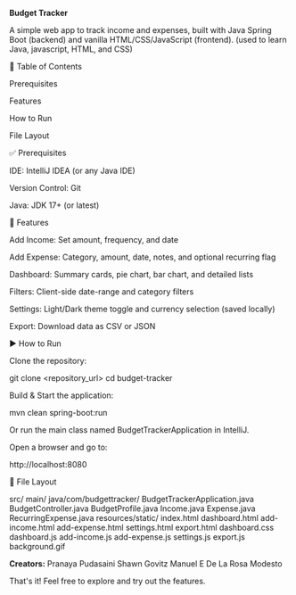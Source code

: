 **Budget Tracker**

A simple web app to track income and expenses, built with Java Spring Boot (backend) and vanilla HTML/CSS/JavaScript (frontend). (used to learn Java, javascript, HTML, and CSS)

📌 Table of Contents

Prerequisites

Features

How to Run

File Layout

✅ Prerequisites

IDE: IntelliJ IDEA (or any Java IDE)

Version Control: Git

Java: JDK 17+ (or latest)

🚀 Features

Add Income: Set amount, frequency, and date

Add Expense: Category, amount, date, notes, and optional recurring flag

Dashboard: Summary cards, pie chart, bar chart, and detailed lists

Filters: Client-side date-range and category filters

Settings: Light/Dark theme toggle and currency selection (saved locally)

Export: Download data as CSV or JSON

▶️ How to Run

Clone the repository:

git clone <repository_url>
cd budget-tracker

Build & Start the application:

mvn clean spring-boot:run

Or run the main class named BudgetTrackerApplication in IntelliJ.

Open a browser and go to:

http://localhost:8080

📁 File Layout

src/
  main/
    java/com/budgettracker/
      BudgetTrackerApplication.java
      BudgetController.java
      BudgetProfile.java
      Income.java
      Expense.java
      RecurringExpense.java
    resources/static/
      index.html
      dashboard.html
      add-income.html
      add-expense.html
      settings.html
      export.html
      dashboard.css
      dashboard.js
      add-income.js
      add-expense.js
      settings.js
      export.js
      background.gif



**Creators:**
Pranaya Pudasaini
Shawn Govitz
Manuel E De La Rosa Modesto

That's it! Feel free to explore and try out the features.
